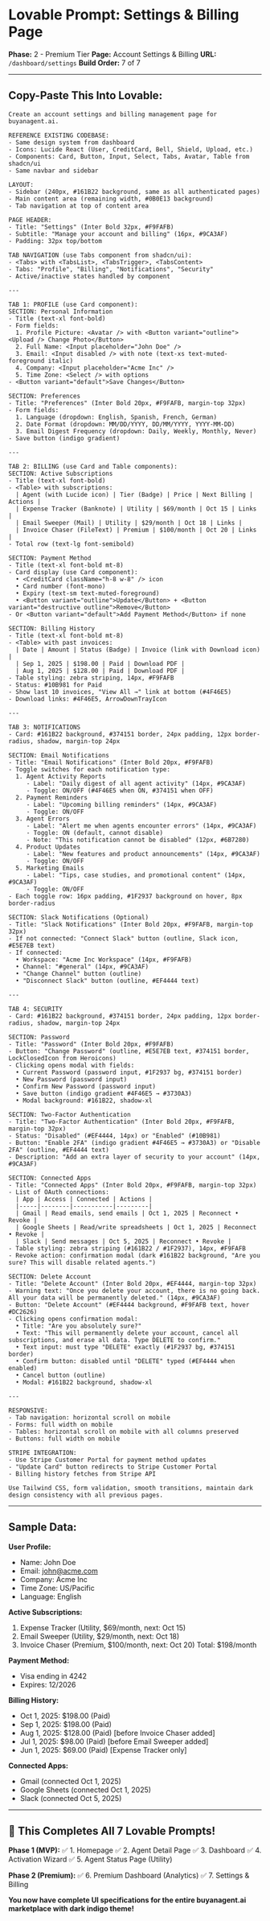# Lovable Prompt: Settings & Billing Page

**Phase:** 2 - Premium Tier
**Page:** Account Settings & Billing
**URL:** `/dashboard/settings`
**Build Order:** 7 of 7

---

## Copy-Paste This Into Lovable:

```
Create an account settings and billing management page for buyanagent.ai.

REFERENCE EXISTING CODEBASE:
- Same design system from dashboard
- Icons: Lucide React (User, CreditCard, Bell, Shield, Upload, etc.)
- Components: Card, Button, Input, Select, Tabs, Avatar, Table from shadcn/ui
- Same navbar and sidebar

LAYOUT:
- Sidebar (240px, #161B22 background, same as all authenticated pages)
- Main content area (remaining width, #0B0E13 background)
- Tab navigation at top of content area

PAGE HEADER:
- Title: "Settings" (Inter Bold 32px, #F9FAFB)
- Subtitle: "Manage your account and billing" (16px, #9CA3AF)
- Padding: 32px top/bottom

TAB NAVIGATION (use Tabs component from shadcn/ui):
- <Tabs> with <TabsList>, <TabsTrigger>, <TabsContent>
- Tabs: "Profile", "Billing", "Notifications", "Security"
- Active/inactive states handled by component

---

TAB 1: PROFILE (use Card component):
SECTION: Personal Information
- Title (text-xl font-bold)
- Form fields:
  1. Profile Picture: <Avatar /> with <Button variant="outline"><Upload /> Change Photo</Button>
  2. Full Name: <Input placeholder="John Doe" />
  3. Email: <Input disabled /> with note (text-xs text-muted-foreground italic)
  4. Company: <Input placeholder="Acme Inc" />
  5. Time Zone: <Select /> with options
- <Button variant="default">Save Changes</Button>

SECTION: Preferences
- Title: "Preferences" (Inter Bold 20px, #F9FAFB, margin-top 32px)
- Form fields:
  1. Language (dropdown: English, Spanish, French, German)
  2. Date Format (dropdown: MM/DD/YYYY, DD/MM/YYYY, YYYY-MM-DD)
  3. Email Digest Frequency (dropdown: Daily, Weekly, Monthly, Never)
- Save button (indigo gradient)

---

TAB 2: BILLING (use Card and Table components):
SECTION: Active Subscriptions
- Title (text-xl font-bold)
- <Table> with subscriptions:
  | Agent (with Lucide icon) | Tier (Badge) | Price | Next Billing | Actions |
  | Expense Tracker (Banknote) | Utility | $69/month | Oct 15 | Links |
  | Email Sweeper (Mail) | Utility | $29/month | Oct 18 | Links |
  | Invoice Chaser (FileText) | Premium | $100/month | Oct 20 | Links |
- Total row (text-lg font-semibold)

SECTION: Payment Method
- Title (text-xl font-bold mt-8)
- Card display (use Card component):
  • <CreditCard className="h-8 w-8" /> icon
  • Card number (font-mono)
  • Expiry (text-sm text-muted-foreground)
  • <Button variant="outline">Update</Button> + <Button variant="destructive outline">Remove</Button>
- Or <Button variant="default">Add Payment Method</Button> if none

SECTION: Billing History
- Title (text-xl font-bold mt-8)
- <Table> with past invoices:
  | Date | Amount | Status (Badge) | Invoice (link with Download icon) |
  | Sep 1, 2025 | $198.00 | Paid | Download PDF |
  | Aug 1, 2025 | $128.00 | Paid | Download PDF |
- Table styling: zebra striping, 14px, #F9FAFB
- Status: #10B981 for Paid
- Show last 10 invoices, "View All →" link at bottom (#4F46E5)
- Download links: #4F46E5, ArrowDownTrayIcon

---

TAB 3: NOTIFICATIONS
- Card: #161B22 background, #374151 border, 24px padding, 12px border-radius, shadow, margin-top 24px

SECTION: Email Notifications
- Title: "Email Notifications" (Inter Bold 20px, #F9FAFB)
- Toggle switches for each notification type:
  1. Agent Activity Reports
     - Label: "Daily digest of all agent activity" (14px, #9CA3AF)
     - Toggle: ON/OFF (#4F46E5 when ON, #374151 when OFF)
  2. Payment Reminders
     - Label: "Upcoming billing reminders" (14px, #9CA3AF)
     - Toggle: ON/OFF
  3. Agent Errors
     - Label: "Alert me when agents encounter errors" (14px, #9CA3AF)
     - Toggle: ON (default, cannot disable)
     - Note: "This notification cannot be disabled" (12px, #6B7280)
  4. Product Updates
     - Label: "New features and product announcements" (14px, #9CA3AF)
     - Toggle: ON/OFF
  5. Marketing Emails
     - Label: "Tips, case studies, and promotional content" (14px, #9CA3AF)
     - Toggle: ON/OFF
- Each toggle row: 16px padding, #1F2937 background on hover, 8px border-radius

SECTION: Slack Notifications (Optional)
- Title: "Slack Notifications" (Inter Bold 20px, #F9FAFB, margin-top 32px)
- If not connected: "Connect Slack" button (outline, Slack icon, #E5E7EB text)
- If connected:
  • Workspace: "Acme Inc Workspace" (14px, #F9FAFB)
  • Channel: "#general" (14px, #9CA3AF)
  • "Change Channel" button (outline)
  • "Disconnect Slack" button (outline, #EF4444 text)

---

TAB 4: SECURITY
- Card: #161B22 background, #374151 border, 24px padding, 12px border-radius, shadow, margin-top 24px

SECTION: Password
- Title: "Password" (Inter Bold 20px, #F9FAFB)
- Button: "Change Password" (outline, #E5E7EB text, #374151 border, LockClosedIcon from Heroicons)
- Clicking opens modal with fields:
  • Current Password (password input, #1F2937 bg, #374151 border)
  • New Password (password input)
  • Confirm New Password (password input)
  • Save button (indigo gradient #4F46E5 → #3730A3)
  • Modal background: #161B22, shadow-xl

SECTION: Two-Factor Authentication
- Title: "Two-Factor Authentication" (Inter Bold 20px, #F9FAFB, margin-top 32px)
- Status: "Disabled" (#EF4444, 14px) or "Enabled" (#10B981)
- Button: "Enable 2FA" (indigo gradient #4F46E5 → #3730A3) or "Disable 2FA" (outline, #EF4444 text)
- Description: "Add an extra layer of security to your account" (14px, #9CA3AF)

SECTION: Connected Apps
- Title: "Connected Apps" (Inter Bold 20px, #F9FAFB, margin-top 32px)
- List of OAuth connections:
  | App | Access | Connected | Actions |
  |-----|--------|-----------|---------|
  | Gmail | Read emails, send emails | Oct 1, 2025 | Reconnect • Revoke |
  | Google Sheets | Read/write spreadsheets | Oct 1, 2025 | Reconnect • Revoke |
  | Slack | Send messages | Oct 5, 2025 | Reconnect • Revoke |
- Table styling: zebra striping (#161B22 / #1F2937), 14px, #F9FAFB
- Revoke action: confirmation modal (dark #161B22 background, "Are you sure? This will disable related agents.")

SECTION: Delete Account
- Title: "Delete Account" (Inter Bold 20px, #EF4444, margin-top 32px)
- Warning text: "Once you delete your account, there is no going back. All your data will be permanently deleted." (14px, #9CA3AF)
- Button: "Delete Account" (#EF4444 background, #F9FAFB text, hover #DC2626)
- Clicking opens confirmation modal:
  • Title: "Are you absolutely sure?"
  • Text: "This will permanently delete your account, cancel all subscriptions, and erase all data. Type DELETE to confirm."
  • Text input: must type "DELETE" exactly (#1F2937 bg, #374151 border)
  • Confirm button: disabled until "DELETE" typed (#EF4444 when enabled)
  • Cancel button (outline)
  • Modal: #161B22 background, shadow-xl

---

RESPONSIVE:
- Tab navigation: horizontal scroll on mobile
- Forms: full width on mobile
- Tables: horizontal scroll on mobile with all columns preserved
- Buttons: full width on mobile

STRIPE INTEGRATION:
- Use Stripe Customer Portal for payment method updates
- "Update Card" button redirects to Stripe Customer Portal
- Billing history fetches from Stripe API

Use Tailwind CSS, form validation, smooth transitions, maintain dark design consistency with all previous pages.
```

---

## Sample Data:

**User Profile:**
- Name: John Doe
- Email: john@acme.com
- Company: Acme Inc
- Time Zone: US/Pacific
- Language: English

**Active Subscriptions:**
1. Expense Tracker (Utility, $69/month, next: Oct 15)
2. Email Sweeper (Utility, $29/month, next: Oct 18)
3. Invoice Chaser (Premium, $100/month, next: Oct 20)
Total: $198/month

**Payment Method:**
- Visa ending in 4242
- Expires: 12/2026

**Billing History:**
- Oct 1, 2025: $198.00 (Paid)
- Sep 1, 2025: $198.00 (Paid)
- Aug 1, 2025: $128.00 (Paid) [before Invoice Chaser added]
- Jul 1, 2025: $98.00 (Paid) [before Email Sweeper added]
- Jun 1, 2025: $69.00 (Paid) [Expense Tracker only]

**Connected Apps:**
- Gmail (connected Oct 1, 2025)
- Google Sheets (connected Oct 1, 2025)
- Slack (connected Oct 5, 2025)

---

## 🎉 This Completes All 7 Lovable Prompts!

**Phase 1 (MVP):**
✅ 1. Homepage
✅ 2. Agent Detail Page
✅ 3. Dashboard
✅ 4. Activation Wizard
✅ 5. Agent Status Page (Utility)

**Phase 2 (Premium):**
✅ 6. Premium Dashboard (Analytics)
✅ 7. Settings & Billing

**You now have complete UI specifications for the entire buyanagent.ai marketplace with dark indigo theme!**
